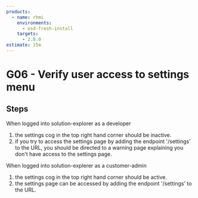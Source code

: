```yaml
---
products:
  - name: rhmi
    environments:
      - osd-fresh-install
    targets:
      - 2.8.0
estimate: 15m
---
```


# G06 - Verify user access to settings menu

## Steps

When logged into solution-explorer as a developer

1. the settings cog in the top right hand corner should be inactive.
2. if you try to access the settings page by adding the endpoint '/settings' to the URL, you should be directed to a warning page explaining you don't have access to the settings page.

When logged into solution-explerer as a customer-admin

1. the settings cog in the top right hand corner should be active.
2. the settings page can be accessed by adding the endpoint '/settings' to the URL.
